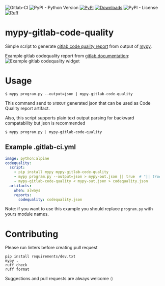 ![Gitlab-CI](https://img.shields.io/badge/GitLab_CI-indigo?logo=gitlab)
![PyPI - Python Version](https://img.shields.io/pypi/pyversions/mypy-gitlab-code-quality)
[![PyPI](https://img.shields.io/pypi/v/mypy-gitlab-code-quality)](https://pypi.org/project/mypy-gitlab-code-quality/)
[![Downloads](https://static.pepy.tech/badge/mypy-gitlab-code-quality/month)](https://pepy.tech/project/mypy-gitlab-code-quality)
![PyPI - License](https://img.shields.io/pypi/l/mypy-gitlab-code-quality)
[![Ruff](https://img.shields.io/endpoint?url=https://raw.githubusercontent.com/astral-sh/ruff/main/assets/badge/v2.json)](https://github.com/astral-sh/ruff)

# mypy-gitlab-code-quality
Simple script to generate [gitlab code quality report](https://docs.gitlab.com/ee/user/project/merge_requests/code_quality.html)
from output of [mypy](http://www.mypy-lang.org/).

Example gitlab codequality report from [gitlab documentation](https://docs.gitlab.com/ee/ci/testing/code_quality.html#merge-request-widget):
![Example gitlab codequality widget](https://docs.gitlab.com/ee/ci/testing/img/code_quality_widget_v13_11.png)

# Usage
`$ mypy program.py --output=json | mypy-gitlab-code-quality`

This command send to `STDOUT` generated json that can be used as Code Quality report artifact.

Also, this script supports plain text output parsing for backward compatability but json is recommended

`$ mypy program.py | mypy-gitlab-code-quality`

## Example .gitlab-ci.yml
```yaml
image: python:alpine
codequality:
  script:
    - pip install mypy mypy-gitlab-code-quality
    - mypy program.py --output=json > mypy-out.json || true  # "|| true" is used for preventing job fail when mypy find errors
    - mypy-gitlab-code-quality < mypy-out.json > codequality.json
  artifacts:
    when: always
    reports:
      codequality: codequality.json
```
Note: if you want to use this example you should replace `program.py` with yours module names.

# Contributing
Please run linters before creating pull request
```shell
pip install requirements/dev.txt
mypy .
ruff check
ruff format
```
Suggestions and pull requests are always welcome :)
